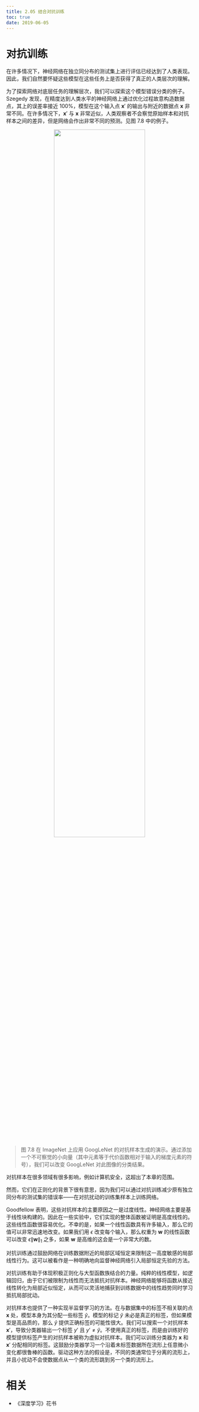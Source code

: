 ```yaml
---
title: 2.05 结合对抗训练
toc: true
date: 2019-06-05
---
```


# 对抗训练

在许多情况下，神经网络在独立同分布的测试集上进行评估已经达到了人类表现。因此，我们自然要怀疑这些模型在这些任务上是否获得了真正的人类层次的理解。

为了探索网络对底层任务的理解层次，我们可以探索这个模型错误分类的例子。Szegedy 发现，在精度达到人类水平的神经网络上通过优化过程故意构造数据点，其上的误差率接近 $100\%$，模型在这个输入点 $\boldsymbol x'$ 的输出与附近的数据点 $\boldsymbol x$ 非常不同。在许多情况下，$\boldsymbol x'$ 与 $\boldsymbol x$ 非常近似，人类观察者不会察觉原始样本和对抗样本之间的差异，但是网络会作出非常不同的预测。见图 7.8 中的例子。



<p align="center">
    <img width="70%" height="70%" src="http://images.iterate.site/blog/image/20190718/ahJhAYnjSuFt.png?imageslim">
</p>

> 图 7.8 在 ImageNet 上应用 GoogLeNet 的对抗样本生成的演示。通过添加一个不可察觉的小向量（其中元素等于代价函数相对于输入的梯度元素的符号），我们可以改变 GoogLeNet 对此图像的分类结果。




对抗样本在很多领域有很多影响，例如计算机安全，这超出了本章的范围。

然而，它们在正则化的背景下很有意思，因为我们可以通过对抗训练减少原有独立同分布的测试集的错误率——在对抗扰动的训练集样本上训练网络。


Goodfellow 表明，这些对抗样本的主要原因之一是过度线性。神经网络主要是基于线性块构建的。因此在一些实验中，它们实现的整体函数被证明是高度线性的。这些线性函数很容易优化。不幸的是，如果一个线性函数具有许多输入，那么它的值可以非常迅速地改变。如果我们用 $\epsilon$ 改变每个输入，那么权重为 $\boldsymbol w$ 的线性函数可以改变 $\epsilon \|{\boldsymbol w}\|_1$ 之多，如果 $\boldsymbol w$ 是高维的这会是一个非常大的数。

对抗训练通过鼓励网络在训练数据附近的局部区域恒定来限制这一高度敏感的局部线性行为。这可以被看作是一种明确地向监督神经网络引入局部恒定先验的方法。

对抗训练有助于体现积极正则化与大型函数族结合的力量。纯粹的线性模型，如逻辑回归，由于它们被限制为线性而无法抵抗对抗样本。神经网络能够将函数从接近线性转化为局部近似恒定，从而可以灵活地捕获到训练数据中的线性趋势同时学习抵抗局部扰动。

对抗样本也提供了一种实现半监督学习的方法。在与数据集中的标签不相关联的点 $\boldsymbol x$ 处，模型本身为其分配一些标签 $\hat y$。模型的标记 $\hat y$ 未必是真正的标签，但如果模型是高品质的，那么 $\hat y$ 提供正确标签的可能性很大。我们可以搜索一个对抗样本 $\boldsymbol x'$，导致分类器输出一个标签 $y'$ 且 $y' \neq \hat y$。不使用真正的标签，而是由训练好的模型提供标签产生的对抗样本被称为虚拟对抗样本。我们可以训练分类器为 $\boldsymbol x$ 和 $\boldsymbol x'$ 分配相同的标签。这鼓励分类器学习一个沿着未标签数据所在流形上任意微小变化都很鲁棒的函数。驱动这种方法的假设是，不同的类通常位于分离的流形上，并且小扰动不会使数据点从一个类的流形跳到另一个类的流形上。

# 相关

- 《深度学习》花书
